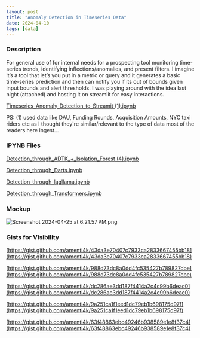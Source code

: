 ```yaml
---
layout: post
title: "Anomaly Detection in Timeseries Data"
date: 2024-04-10
tags: [data]
---
```


### Description

For general use of for internal needs for a prospecting tool monitoring time-series trends, identifying inflections/anomalies, and present filters. I imagine it’s a tool that let’s you put in a metric or query and it generates a basic time-series prediction and then can notify you if its out of bounds given input bounds and alert thresholds. I was playing around with the idea last night (attached) and hosting it on streamlit for easy interactions.

[Timeseries_Anomaly_Detection_to_Streamit (1).ipynb](Anomaly%20Detection%20in%20Timeseries%20Data%20b72c6e2f838047bf81a0290e714f3d7a/Timeseries_Anomaly_Detection_to_Streamit_(1).ipynb)

PS: (1) used data like DAU, Funding Rounds, Acquisition Amounts, NYC taxi riders etc as I thought they're similar/relevant to the type of data most of the readers here ingest…

### IPYNB Files

[Detection_through_ADTK_+_Isolation_Forest (4).ipynb](Anomaly%20Detection%20in%20Timeseries%20Data%20b72c6e2f838047bf81a0290e714f3d7a/Detection_through_ADTK__Isolation_Forest_(4).ipynb)

[Detection_through_Darts.ipynb](Anomaly%20Detection%20in%20Timeseries%20Data%20b72c6e2f838047bf81a0290e714f3d7a/Detection_through_Darts.ipynb)

[Detection_through_lagllama.ipynb](Anomaly%20Detection%20in%20Timeseries%20Data%20b72c6e2f838047bf81a0290e714f3d7a/Detection_through_lagllama.ipynb)

[Detection_through_Transformers.ipynb](Anomaly%20Detection%20in%20Timeseries%20Data%20b72c6e2f838047bf81a0290e714f3d7a/Detection_through_Transformers.ipynb)

### Mockup

![Screenshot 2024-04-25 at 6.21.57 PM.png](Anomaly%20Detection%20in%20Timeseries%20Data%20b72c6e2f838047bf81a0290e714f3d7a/Screenshot_2024-04-25_at_6.21.57_PM.png)

### Gists for Visibility

[https://gist.github.com/amenti4k/43da3e70407c7933ca2833667455bb18](https://gist.github.com/amenti4k/43da3e70407c7933ca2833667455bb18)

[https://gist.github.com/amenti4k/988d73dc8a0dd4fc535427b789827cbe](https://gist.github.com/amenti4k/988d73dc8a0dd4fc535427b789827cbe)

[https://gist.github.com/amenti4k/dc286ae3dd187f4414a2c4c99b6deac0](https://gist.github.com/amenti4k/dc286ae3dd187f4414a2c4c99b6deac0)

[https://gist.github.com/amenti4k/9a251ca1f1eed1dc79eb1b698175d97f](https://gist.github.com/amenti4k/9a251ca1f1eed1dc79eb1b698175d97f)

[https://gist.github.com/amenti4k/63f48863ebc49246b938589e1e8f37c4](https://gist.github.com/amenti4k/63f48863ebc49246b938589e1e8f37c4)